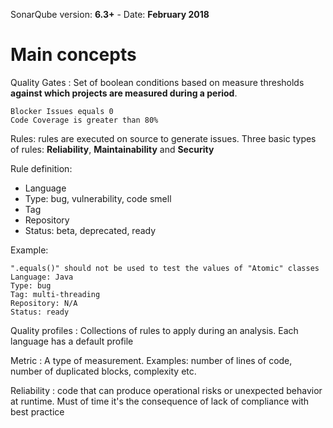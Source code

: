  SonarQube version: __6.3+__ - Date: __February 2018__

# Main concepts

<span class="concept">Quality Gates</span> : Set of boolean conditions based on measure thresholds 
**against which projects are measured during a period**. 

```
Blocker Issues equals 0
Code Coverage is greater than 80%
```

<span class="concept">Rules</span>: rules are executed on source to generate issues. Three basic types of rules: **Reliability**, **Maintainability** and **Security**
<p>Rule definition:</p>

- Language
- Type: bug, vulnerability, code smell
- Tag
- Repository
- Status: beta, deprecated, ready

Example:
```
".equals()" should not be used to test the values of "Atomic" classes
Language: Java
Type: bug
Tag: multi-threading
Repository: N/A
Status: ready
```

<span class="concept">Quality profiles</span> : Collections of rules to apply during an analysis.
Each language has a default profile

<span class="concept">Metric</span> : A type of measurement. Examples: number of lines of code, number of duplicated blocks, complexity etc.

<span class="concept">Reliability</span> : code that can produce operational risks or unexpected behavior at runtime. Must of time it's the consequence of lack of compliance with best practice 

